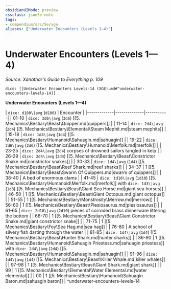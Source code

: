 ```yaml
---
obsidianUIMode: preview
cssclass: json5e-note
tags:
- compendium/src/5e/xge
aliases: ["Underwater Encounters (Levels 1—4)"]
---
```

# Underwater Encounters (Levels 1—4)
*Source: Xanathar's Guide to Everything p. 109* 

`dice: [[Underwater Encounters Levels-14 (XGE).md#^underwater-encounters-levels-14]]`

**Underwater Encounters (Levels 1—4)**

| `dice: d100\|avg` (`d100`) | Encounter |
|-------------|--------------|-----------|
| 01-10 | `dice: 3d6\|avg` (`3d6`) [[5. Mechanics\Bestiary\Beast\Quipper.md|quippers]] |
| 11-14 | `dice: 2d4\|avg` (`2d4`) [[5. Mechanics\Bestiary\Elemental\Steam Mephit.md|steam mephits]] |
| 15-18 | `dice: 1d4\|avg` (`1d4`) [[5. Mechanics\Bestiary\Humanoid\Sahuagin.md|sahuagin]] |
| 19-22 | `dice: 2d6\|avg` (`2d6`) [[5. Mechanics\Bestiary\Humanoid\Merfolk.md|merfolk]] |
| 23-25 | `dice: 2d4\|avg` (`2d4`) corpses of drowned sailors tangled in kelp |
| 26-29 | `dice: 2d4\|avg` (`2d4`) [[5. Mechanics\Bestiary\Beast\Constrictor Snake.md|constrictor snakes]] |
| 30-33 | `dice: 1d4\|avg` (`1d4`) [[5. Mechanics\Bestiary\Beast\Reef Shark.md|reef sharks]] |
| 34-37 | 1 [[5. Mechanics\Bestiary\Beast\Swarm Of Quippers.md|swarm of quippers]] |
| 38-40 | A bed of enormous clams |
| 41-45 | `dice: 1d10\|avg` (`1d10`) [[5. Mechanics\Bestiary\Humanoid\Merfolk.md|merfolk]] with `dice: 1d3\|avg` (`1d3`) [[5. Mechanics\Bestiary\Beast\Giant Sea Horse.md|giant sea horses]] |
| 46-50 | 1 [[5. Mechanics\Bestiary\Beast\Giant Octopus.md|giant octopus]] |
| 51-55 | 1 [[5. Mechanics\Bestiary\Monstrosity\Merrow.md|merrow]] |
| 56-60 | 1 [[5. Mechanics\Bestiary\Beast\Plesiosaurus.md|plesiosaurus]] |
| 61-65 | `dice: 2d10\|avg` (`2d10`) pieces of corroded brass dinnerware littering the bottom |
| 66-70 | 1 [[5. Mechanics\Bestiary\Beast\Giant Constrictor Snake.md|giant constrictor snake]] |
| 71-75 | 1 [[5. Mechanics\Bestiary\Fey\Sea Hag.md|sea hag]] |
| 76-80 | A school of silvery fish darting through the water |
| 81-85 | `dice: 1d4\|avg` (`1d4`) [[5. Mechanics\Bestiary\Beast\Hunter Shark.md|hunter sharks]] |
| 86-90 | 1 [[5. Mechanics\Bestiary\Humanoid\Sahuagin Priestess.md|sahuagin priestess]] with `dice: 2d4\|avg` (`2d4`) [[5. Mechanics\Bestiary\Humanoid\Sahuagin.md|sahuagin]] |
| 91-96 | `dice: 1d4\|avg` (`1d4`) [[5. Mechanics\Bestiary\Beast\Killer Whale.md|killer whales]] |
| 97-98 | 1 [[5. Mechanics\Bestiary\Beast\Giant Shark.md|giant shark]] |
| 99 | 1 [[5. Mechanics\Bestiary\Elemental\Water Elemental.md|water elemental]] |
| 00 | 1 [[5. Mechanics\Bestiary\Humanoid\Sahuagin Baron.md|sahuagin baron]] |
^underwater-encounters-levels-14